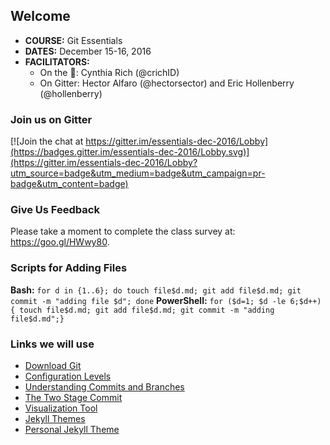 ## Welcome

- **COURSE:** Git Essentials
- **DATES:** December 15-16, 2016
- **FACILITATORS:**
  - On the :microphone:: Cynthia Rich (@crichID)
  - On Gitter: Hector Alfaro (@hectorsector) and Eric Hollenberry (@hollenberry)

### Join us on Gitter

[![Join the chat at https://gitter.im/essentials-dec-2016/Lobby](https://badges.gitter.im/essentials-dec-2016/Lobby.svg)](https://gitter.im/essentials-dec-2016/Lobby?utm_source=badge&utm_medium=badge&utm_campaign=pr-badge&utm_content=badge)

### Give Us Feedback

Please take a moment to complete the class survey at: https://goo.gl/HWwy80.

### Scripts for Adding Files

**Bash:** `for d in {1..6}; do touch file$d.md; git add file$d.md; git commit -m "adding file $d"; done`
**PowerShell:** `for ($d=1; $d -le 6;$d++) { touch file$d.md; git add file$d.md; git commit -m "adding file$d.md";}`

### Links we will use

- [Download Git](https://git-scm.com)
- [Configuration Levels](https://services.github.com/on-demand/images/config-levels.jpg)
- [Understanding Commits and Branches](https://git-scm.com/book/en/v2/Git-Branching-Branches-in-a-Nutshell)
- [The Two Stage Commit](https://services.github.com/on-demand/images/two-stage-commit-a.jpg)
- [Visualization Tool](http://git-school.github.io/visualizing-git/)
- [Jekyll Themes](http://jekyllthemes.org)
- [Personal Jekyll Theme](http://jekyllthemes.org/themes/personal/)
